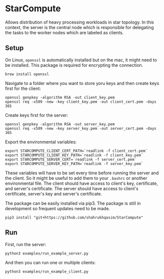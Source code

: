 # StarCompute

Allows distribution of heavy processing workloads in star topology. In this context, the server is the central node
which is responsible for delegating the tasks to the worker nodes which are labeled as clients.

## Setup

On Linux, `openssl` is automatically installed but on the mac, it might need to be installed. This
package is required for encrypting the connection.
```
brew install openssl
```

Navigate to a folder where you want to store yoru keys and then create keys first for the client:
```
openssl genpkey -algorithm RSA -out client_key.pem
openssl req -x509 -new -key client_key.pem -out client_cert.pem -days 365
```
Create keys first for the server:
```
openssl genpkey -algorithm RSA -out server_key.pem
openssl req -x509 -new -key server_key.pem -out server_cert.pem -days 365
```

Export the environmental variables:
```
export STARCOMPUTE_CLIENT_CERT_PATH=`readlink -f client_cert.pem`
export STARCOMPUTE_CLIENT_KEY_PATH=`readlink -f client_key.pem`
export STARCOMPUTE_SERVER_CERT=`readlink -f server_cert.pem`
export STARCOMPUTE_SERVER_KEY_PATH=`readlink -f server_key.pem`

```
These variables will have to be set every time before running the server and the client. So it might be useful to add
them to your `.bashrc` or another environmental file. The client should have access to client's key, certificate, and
server's certificate. The server should have access to client's certificate, server's key and server's certificate.

The package can be easily installed via pip3. The package is still in development so frequent updates need to be made.
```
pip3 install "git+https://github.com/shahrukhqasim/StarCompute"
```

## Run
First, run the server:
```
python3 examples/run_example_server.py
```
And then you can run one or multiple clients:
```
python3 examples/run_example_client.py
```